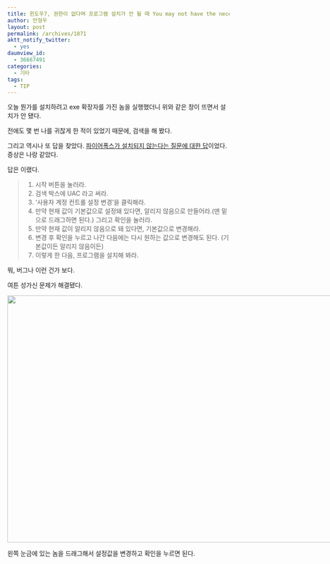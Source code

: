 ```yaml
---
title: 윈도우7, 권한이 없다며 프로그램 설치가 안 될 때 You may not have the necessary permissions to use all the features of the program you are about to run.
author: 안형우
layout: post
permalink: /archives/1871
aktt_notify_twitter:
  - yes
daumview_id:
  - 36667491
categories:
  - 기타
tags:
  - TIP
---
```

오늘 뭔가를 설치하려고 exe 확장자를 가진 놈을 실행했더니 위와 같은 창이 뜨면서 설치가 안 됐다.

전에도 몇 번 나를 귀찮게 한 적이 있었기 때문에, 검색을 해 봤다.

그리고 역시나 또 답을 찾았다. [파이어폭스가 설치되지 않는다는 질문에 대한 답][1]이었다. 증상은 나랑 같았다.

답은 이랬다.

> 1.  시작 버튼을 눌러라.
> 2.  검색 박스에 UAC 라고 써라.
> 3.  &#8216;사용자 계정 컨트롤 설정 변경&#8217;을 클릭해라.
> 4.  만약 현재 값이 기본값으로 설정돼 있다면, 알리지 않음으로 만들어라.(맨 밑으로 드래그하면 된다.) 그리고 확인을 눌러라.
> 5.  만약 현재 값이 알리지 않음으로 돼 있다면, 기본값으로 변경해라.
> 6.  변경 후 확인을 누르고 나간 다음에는 다시 원하는 값으로 변경해도 된다. (기본값이든 알리지 않음이든)
> 7.  이렇게 한 다음, 프로그램을 설치해 봐라.

뭐, 버그나 이런 건가 보다.

여튼 성가신 문제가 해결됐다.

<div style="width: 770px" class="wp-caption aligncenter">
  <img src="http://mytory.net/uploads/legacy/window-user-account-control.jpg" alt="" width="760" height="560" /><p class="wp-caption-text">
    왼쪽 눈금에 있는 놈을 드래그해서 설정값을 변경하고 확인을 누르면 된다.
  </p>
</div>

 [1]: http://www.fixkb.com/2010/10/you-may-not-have-necessary-permissions.html